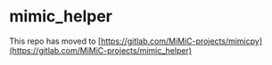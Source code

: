 # mimic_helper
This repo has moved to [https://gitlab.com/MiMiC-projects/mimicpy](https://gitlab.com/MiMiC-projects/mimic_helper)
